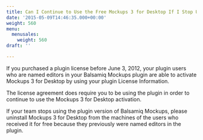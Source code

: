 ```yaml
---
title: Can I Continue to Use the Free Mockups 3 for Desktop If I Stop Using a Plugin?
date: '2015-05-09T14:46:35.000+00:00'
weight: 560
menu:
  menusales:
    weight: 560
draft: ''

---
```


If you purchased a plugin license before June 3, 2012, your plugin users who are named editors in your Balsamiq Mockups plugin are able to activate Mockups 3 for Desktop by using your plugin License Information.

The license agreement does require you to be using the plugin in order to continue to use the Mockups 3 for Desktop activation.

If your team stops using the plugin version of Balsamiq Mockups, please uninstall Mockups 3 for Desktop from the machines of the users who received it for free because they previously were named editors in the plugin.
